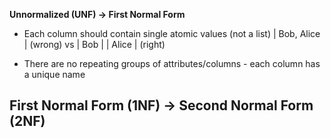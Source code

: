 **Unnormalized (UNF) -> First Normal Form**
- Each column should contain single atomic values (not a list)
| Bob, Alice | (wrong)
vs
| Bob  |
| Alice | (right)

- There are no repeating groups of attributes/columns - each column has a unique name

**First Normal Form (1NF) -> Second Normal Form (2NF)**
- 